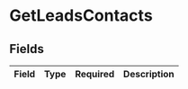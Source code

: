 # GetLeadsContacts


## Fields

| Field       | Type        | Required    | Description |
| ----------- | ----------- | ----------- | ----------- |